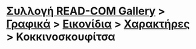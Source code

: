 # [Συλλογή READ-COM Gallery](../../../..) > [Γραφικά](../../..) > [Εικονίδια](../..) > [Χαρακτήρες](..) > Κοκκινοσκουφίτσα
